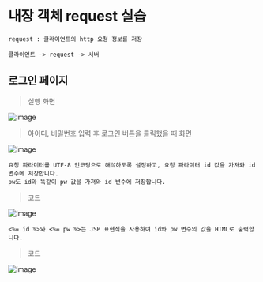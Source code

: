 # 내장 객체 request 실습

    request : 클라이언트의 http 요청 정보를 저장

    클라이언트 -> request -> 서버


## 로그인 페이지

> 실행 화면

![image](https://github.com/user-attachments/assets/dcefbffa-4009-42b8-a03e-7fb393d15a1f)

> 아이디, 비밀번호 입력 후 로그인 버튼을 클릭했을 때 화면

![image](https://github.com/user-attachments/assets/5480efcd-fe6a-482e-b277-ced8cadc7616)

    요청 파라미터를 UTF-8 인코딩으로 해석하도록 설정하고, 요청 파라미터 id 값을 가져와 id 변수에 저장합니다.
    pw도 id와 똑같이 pw 값을 가져와 id 변수에 저장합니다.

> 코드

![image](https://github.com/user-attachments/assets/5bbdc04d-5739-41c8-8207-dfe885e3c5f5)

    <%= id %>와 <%= pw %>는 JSP 표현식을 사용하여 id와 pw 변수의 값을 HTML로 출력합니다.

> 코드

![image](https://github.com/user-attachments/assets/bb8d9598-db6f-49fe-9758-690b3e00f070)

